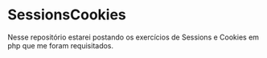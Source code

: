 # SessionsCookies
Nesse repositório estarei postando os exercícios de Sessions e Cookies em php que me foram requisitados.
